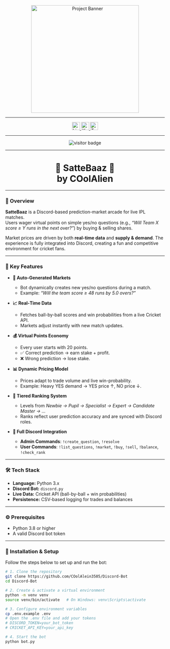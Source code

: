 <div align="center">
  <img height="340" src="https://kingsoccertips.com/wp-content/uploads/2024/02/cricket-betting-strategy.jpg" alt="Project Banner" />
</div>

---

<div align="center">
  <a href="www.linkedin.com/in/pulkit-pandey-b13076319" target="_blank">
    <img src="https://img.shields.io/static/v1?message=LinkedIn&logo=linkedin&label=&color=0077B5&logoColor=white&labelColor=&style=for-the-badge" height="25" alt="LinkedIn" />
  </a>
  <a href="https://youtu.be/a_PlDhIGy28?si=mFKfKroejWU_net0" target="_blank">
    <img src="https://img.shields.io/static/v1?message=Youtube&logo=youtube&label=&color=FF0000&logoColor=white&labelColor=&style=for-the-badge" height="25" alt="YouTube" />
  </a>
  <a href="https://twitter.com/your-twitter-handle" target="_blank">
    <img src="https://img.shields.io/static/v1?message=Twitter&logo=twitter&label=&color=1DA1F2&logoColor=white&labelColor=&style=for-the-badge" height="25" alt="Twitter" />
  </a>
</div>

---

<div align="center">
  <img src="https://visitor-badge.laobi.icu/badge?page_id=COolAlein3505.COolAlein3505" alt="visitor badge" />
</div>

---

<h1 align="center"> 🚀 SatteBaaz 🚀 <br> by COolAlien </h1>

---

### 🚀 Overview

**SatteBaaz** is a Discord-based prediction-market arcade for live IPL matches.  
Users wager virtual points on simple yes/no questions (e.g., *“Will Team X score ≥ Y runs in the next over?”*) by buying & selling shares.

Market prices are driven by both **real-time data** and **supply & demand**. The experience is fully integrated into Discord, creating a fun and competitive environment for cricket fans.

---

### 🎯 Key Features

- **🧠 Auto‑Generated Markets**  
  - Bot dynamically creates new yes/no questions during a match.  
  - Example: *“Will the team score ≥ 48 runs by 5.0 overs?”*

- **📈 Real‑Time Data**  
  - Fetches ball-by-ball scores and win probabilities from a live Cricket API.  
  - Markets adjust instantly with new match updates.

- **💰 Virtual Points Economy**  
  - Every user starts with 20 points.  
  - ✅ Correct prediction → earn stake + profit.  
  - ❌ Wrong prediction → lose stake.

- **📊 Dynamic Pricing Model**  
  - Prices adapt to trade volume and live win-probability.  
  - Example: Heavy YES demand → YES price ↑, NO price ↓.

- **🏅 Tiered Ranking System**  
  - Levels from *Newbie → Pupil → Specialist → Expert → Candidate Master → ...*  
  - Ranks reflect user prediction accuracy and are synced with Discord roles.

- **🤖 Full Discord Integration**  
  - **Admin Commands**: `!create_question`, `!resolve`  
  - **User Commands**: `!list_questions`, `!market`, `!buy`, `!sell`, `!balance`, `!check_rank`

---

### 🛠 Tech Stack

- **Language:** Python 3.x  
- **Discord Bot:** `discord.py`  
- **Live Data:** Cricket API (ball-by-ball + win probabilities)  
- **Persistence:** CSV-based logging for trades and balances  

---

### ⚙️ Prerequisites

- Python 3.8 or higher  
- A valid Discord bot token  

---

### 🔧 Installation & Setup

Follow the steps below to set up and run the bot:

```bash
# 1. Clone the repository
git clone https://github.com/COolAlein3505/Discord-Bot
cd Discord-Bot

# 2. Create & activate a virtual environment
python -m venv venv
source venv/bin/activate   # On Windows: venv\Scripts\activate

# 3. Configure environment variables
cp .env.example .env
# Open the .env file and add your tokens
# DISCORD_TOKEN=your_bot_token
# CRICKET_API_KEY=your_api_key

# 4. Start the bot
python bot.py
